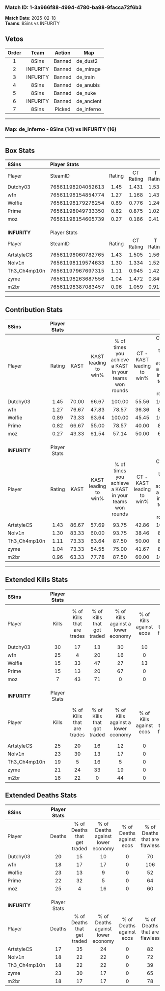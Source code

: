 ### Match ID: 1-3a966f88-4994-4780-ba98-9facca72f6b3  
**Match Date**: 2025-02-18  
**Teams**: 8Sins vs INFURITY  

## Vetos  

| Order | Team | Action | Map |
| :---: | :--: | :----: | --- |
| 1 | 8Sins | Banned | de_dust2 |
| 2 | INFURITY | Banned | de_mirage |
| 3 | INFURITY | Banned | de_train |
| 4 | 8Sins | Banned | de_anubis |
| 5 | 8Sins | Banned | de_nuke |
| 6 | INFURITY | Banned | de_ancient |
| 7 | 8Sins | Picked | de_inferno |

---  

### **Map**: de_inferno - 8Sins (14) vs INFURITY (16)  
---  

## Box Stats  

| **8Sins**    | Player Stats      |        |           |          |       |       |       |         |        |      |     |
| :- | :- | :-: | :-: | :-: | :-: | :-: | :-: | :-: | :-: | :-: | :-: |
| Player       | SteamID           | Rating | CT Rating | T Rating | KAST  |  ADR  | Kills | Assists | Deaths | K/D  | HS% |
| Dutchy03     | 76561198204052613 |  1.45  |   1.431   |  1.538   | 70.00 | 106.6 |  30   |    7    |   20   | 1.50 | 50  |
| wfn          | 76561198154854774 |  1.27  |   1.168   |  1.437   | 76.67 | 73.1  |  25   |    3    |   18   | 1.39 | 40  |
| Wolfie       | 76561198179278254 |  0.89  |   0.776   |  1.249   | 73.33 | 69.4  |  15   |   15    |   23   | 0.65 | 53  |
| Prime        | 76561198049733350 |  0.82  |   0.875   |  1.023   | 66.67 | 61.4  |  15   |    9    |   22   | 0.68 | 40  |
| moz          | 76561198154605739 |  0.27  |   0.186   |  0.415   | 43.33 | 40.4  |   7   |    3    |   25   | 0.28 | 71  |
|              |                   |        |           |          |       |       |       |         |        |      |     |
|              |                   |        |           |          |       |       |       |         |        |      |     |
|              |                   |        |           |          |       |       |       |         |        |      |     |
| **INFURITY** | Player Stats      |        |           |          |       |       |       |         |        |      |     |
| Player       | SteamID           | Rating | CT Rating | T Rating | KAST  |  ADR  | Kills | Assists | Deaths | K/D  | HS% |
| ArtstyleCS   | 76561198060782765 |  1.43  |   1.505   |  1.569   | 86.67 | 91.8  |  25   |    7    |   17   | 1.47 | 76  |
| Nolv1n       | 76561198119574633 |  1.30  |   1.334   |  1.529   | 83.33 | 82.7  |  23   |    7    |   18   | 1.28 | 13  |
| Th3_Ch4mp10n | 76561197967697315 |  1.11  |   0.945   |  1.421   | 73.33 | 79.6  |  19   |   10    |   18   | 1.06 | 47  |
| zyme         | 76561198263687556 |  1.04  |   1.472   |  0.849   | 73.33 | 70.7  |  21   |    5    |   23   | 0.91 | 71  |
| m2br         | 76561198387083457 |  0.96  |   1.059   |  0.913   | 63.33 | 68.7  |  18   |    4    |   18   | 1.00 | 44  |
---  

## Contribution Stats  

| **8Sins**    | Player Stats |       |                      |                                                        |                           |                                                             |                          |                                                            |
| :- | :-: | :-: | :-: | :-: | :-: | :-: | :-: | :-: |
| Player       |    Rating    | KAST  | KAST leading to win% | % of times you achieve a KAST in your teams won rounds | CT - KAST leading to win% | CT - % of times you achieve a KAST in your teams won rounds | T - KAST leading to win% | T - % of times you achieve a KAST in your teams won rounds |
| Dutchy03     |     1.45     | 70.00 |        66.67         |                         100.00                         |           55.56           |                           100.00                            |          75.00           |                           100.00                           |
| wfn          |     1.27     | 76.67 |        47.83         |                         78.57                          |           36.36           |                            80.00                            |          58.33           |                           77.78                            |
| Wolfie       |     0.89     | 73.33 |        63.64         |                         100.00                         |           45.45           |                           100.00                            |          81.82           |                           100.00                           |
| Prime        |     0.82     | 66.67 |        55.00         |                         78.57                          |           40.00           |                            80.00                            |          70.00           |                           77.78                            |
| moz          |     0.27     | 43.33 |        61.54         |                         57.14                          |           50.00           |                            60.00                            |          71.43           |                           55.56                            |
|              |              |       |                      |                                                        |                           |                                                             |                          |                                                            |
|              |              |       |                      |                                                        |                           |                                                             |                          |                                                            |
|              |              |       |                      |                                                        |                           |                                                             |                          |                                                            |
| **INFURITY** | Player Stats |       |                      |                                                        |                           |                                                             |                          |                                                            |
| Player       |    Rating    | KAST  | KAST leading to win% | % of times you achieve a KAST in your teams won rounds | CT - KAST leading to win% | CT - % of times you achieve a KAST in your teams won rounds | T - KAST leading to win% | T - % of times you achieve a KAST in your teams won rounds |
| ArtstyleCS   |     1.43     | 86.67 |        57.69         |                         93.75                          |           42.86           |                           100.00                            |          75.00           |                           90.00                            |
| Nolv1n       |     1.30     | 83.33 |        60.00         |                         93.75                          |           38.46           |                            83.33                            |          83.33           |                           100.00                           |
| Th3_Ch4mp10n |     1.11     | 73.33 |        63.64         |                         87.50                          |           50.00           |                            83.33                            |          75.00           |                           90.00                            |
| zyme         |     1.04     | 73.33 |        54.55         |                         75.00                          |           41.67           |                            83.33                            |          70.00           |                           70.00                            |
| m2br         |     0.96     | 63.33 |        77.78         |                         87.50                          |           60.00           |                           100.00                            |          100.00          |                           80.00                            |
---  

## Extended Kills Stats  

| **8Sins**    | Player Stats |                            |                            |                                    |                         |                              |                                 |                                       |                    |           |
| :- | :-: | :-: | :-: | :-: | :-: | :-: | :-: | :-: | :-: | :-: |
| Player       |    Kills     | % of Kills that are trades | % of Kills that got traded | % of Kills against a lower economy | % of Kills against ecos | % of Kills that are flawless | % of Kills that are close duels | % of Kills that are assisted by flash | Pistol Round Kills | AWP Kills |
| Dutchy03     |      30      |             17             |             13             |                 30                 |           10            |              67              |                0                |                   0                   |         1          |     0     |
| wfn          |      25      |             4              |             20             |                 16                 |            0            |              68              |               16                |                   4                   |         3          |    10     |
| Wolfie       |      15      |             33             |             47             |                 27                 |           13            |              67              |                7                |                   7                   |         4          |     0     |
| Prime        |      15      |             13             |             20             |                 67                 |            0            |              67              |               13                |                   7                   |         0          |     0     |
| moz          |      7       |             43             |             71             |                 0                  |            0            |              71              |                0                |                  14                   |         1          |     0     |
|              |              |                            |                            |                                    |                         |                              |                                 |                                       |                    |           |
|              |              |                            |                            |                                    |                         |                              |                                 |                                       |                    |           |
|              |              |                            |                            |                                    |                         |                              |                                 |                                       |                    |           |
| **INFURITY** | Player Stats |                            |                            |                                    |                         |                              |                                 |                                       |                    |           |
| Player       |    Kills     | % of Kills that are trades | % of Kills that got traded | % of Kills against a lower economy | % of Kills against ecos | % of Kills that are flawless | % of Kills that are close duels | % of Kills that are assisted by flash | Pistol Round Kills | AWP Kills |
| ArtstyleCS   |      25      |             20             |             16             |                 12                 |            0            |              68              |                4                |                   8                   |         2          |     0     |
| Nolv1n       |      23      |             30             |             13             |                 17                 |            0            |             104              |                4                |                   4                   |         0          |    21     |
| Th3_Ch4mp10n |      19      |             5              |             16             |                 5                  |            0            |              58              |               11                |                   5                   |         3          |     0     |
| zyme         |      21      |             24             |             33             |                 19                 |            0            |              57              |               10                |                   5                   |         2          |     0     |
| m2br         |      18      |             22             |             0              |                 44                 |            0            |              50              |                6                |                  17                   |         1          |     0     |
## Extended Deaths Stats  

| **8Sins**    | Player Stats |                             |                                   |                          |                               |                            |                           |               |
| :- | :-: | :-: | :-: | :-: | :-: | :-: | :-: | :-: |
| Player       |    Deaths    | % of Deaths that get traded | % of Deaths against lower economy | % of Deaths against ecos | % of Deaths that are flawless | % of Deaths that are close | % of Deaths while blinded | Deaths to AWP |
| Dutchy03     |      20      |             15              |                10                 |            0             |              70               |             5              |             0             |       2       |
| wfn          |      18      |             17              |                17                 |            0             |              106              |             0              |            11             |       8       |
| Wolfie       |      23      |             13              |                 9                 |            0             |              52               |             17             |            13             |       4       |
| Prime        |      22      |             32              |                 5                 |            0             |              64               |             9              |             9             |       2       |
| moz          |      25      |              4              |                16                 |            0             |              60               |             4              |             8             |       4       |
|              |              |                             |                                   |                          |                               |                            |                           |               |
|              |              |                             |                                   |                          |                               |                            |                           |               |
|              |              |                             |                                   |                          |                               |                            |                           |               |
| **INFURITY** | Player Stats |                             |                                   |                          |                               |                            |                           |               |
| Player       |    Deaths    | % of Deaths that get traded | % of Deaths against lower economy | % of Deaths against ecos | % of Deaths that are flawless | % of Deaths that are close | % of Deaths while blinded | Deaths to AWP |
| ArtstyleCS   |      17      |             35              |                24                 |            0             |              82               |             0              |             0             |       1       |
| Nolv1n       |      18      |             22              |                22                 |            0             |              72               |             6              |             0             |       3       |
| Th3_Ch4mp10n |      18      |             22              |                22                 |            0             |              39               |             17             |             6             |       2       |
| zyme         |      23      |             30              |                17                 |            0             |              65               |             0              |             0             |       3       |
| m2br         |      18      |             17              |                17                 |            0             |              78               |             11             |            11             |       2       |
